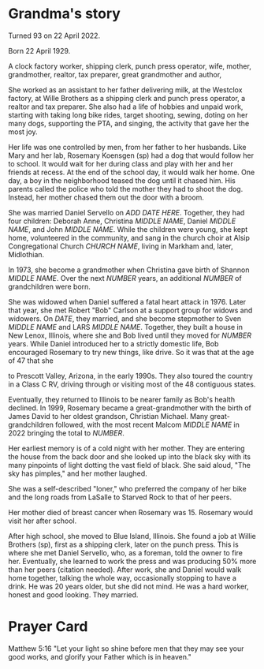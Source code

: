 # Grandma's story

Turned 93 on 22 April 2022.

Born 22 April 1929. 

A clock factory worker, shipping clerk, punch press operator, wife, mother, grandmother, realtor, tax preparer, great grandmother and author, 

She worked as an assistant to her father delivering milk, at the Westclox factory, at Wille Brothers as a shipping clerk and punch press operator, a realtor and tax preparer. She also had a life of hobbies and unpaid work, starting with taking long bike rides, target shooting, sewing, doting on her many dogs, supporting the PTA, and singing, the activity that gave her the most joy.

Her life was one controlled by men, from her father to her husbands. Like Mary and her lab, Rosemary Koensgen (sp) had a dog that would follow her to school. It would wait for her during class and play with her and her friends at recess. At the end of the school day, it would walk her home. One day, a boy in the neighborhood teased the dog until it chased him. His parents called the police who told the mother they had to shoot the dog. Instead, her mother chased them out the door with a broom. 

She was married Daniel Servello on *ADD DATE HERE*. Together, they had four children: Deborah Anne, Christina *MIDDLE NAME*, Daniel *MIDDLE NAME*, and John *MIDDLE NAME*. While the children were young, she kept home, volunteered in the community, and sang in the church choir at Alsip Congregational Church *CHURCH NAME*, living in Markham and, later, Midlothian.

In 1973, she become a grandmother when Christina gave birth of Shannon *MIDDLE NAME*. Over the next *NUMBER* years, an additional *NUMBER* of grandchildren were born. 

She was widowed when Daniel suffered a fatal heart attack in 1976. Later that year, she met Robert "Bob" Carlson at a support group for widows and widowers. On *DATE*, they married, and she become stepmother to Sven *MIDDLE NAME* and LARS *MIDDLE NAME*. Together, they built a house in New Lenox, Illinois, where she and Bob lived until they moved for *NUMBER* years. While Daniel introduced her to a strictly domestic life, Bob encouraged Rosemary to try new things, like drive. So it was that at the age of 47 that she 

to Prescott Valley, Arizona, in the early 1990s. They also toured the country in a Class C RV, driving through or visiting most of the 48 contiguous states. 

Eventually, they returned to Illinois to be nearer family as Bob's health declined.  In 1999, Rosemary became a great-grandmother with the birth of James David to her oldest grandson, Christian Michael. Many great-grandchildren followed, with the most recent Malcom *MIDDLE NAME* in 2022 bringing the total to *NUMBER*.

Her earliest memory is of a cold night with her mother. They are entering the house from the back door and she looked up into the black sky with its many pinpoints of light dotting the vast field of black. She said aloud, "The sky has pimples," and her mother laughed.

She was a self-described "loner," who preferred the company of her bike and the long roads from LaSalle to Starved Rock to that of her peers.

Her mother died of breast cancer when Rosemary was 15. Rosemary would visit her after school. 

After high school, she moved to Blue Island, Illinois. She found a job at Willie Brothers (sp), first as a shipping clerk, later on the punch press. This is where she met Daniel Servello, who, as a foreman, told the owner to fire her. Eventually, she learned to work the press and was producing 50% more than her peers (citation needed). After work, she and Daniel would walk home together, talking the whole way, occasionally stopping to have a drink. He was 20 years older, but she did not mind. He was a hard worker, honest and good looking. They married. 

# Prayer Card
Matthew 5:16
"Let your light so shine before men that they may see your good works, and glorify your Father which is in heaven."

